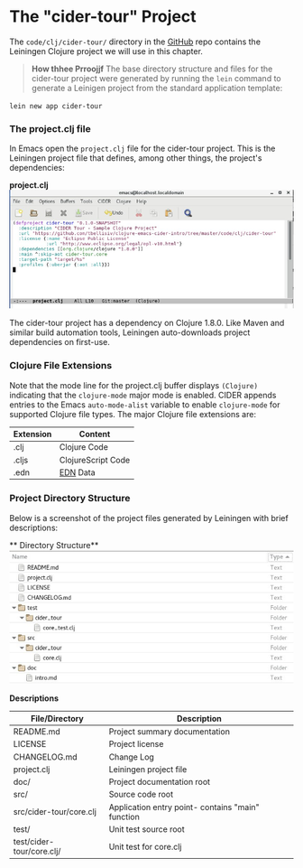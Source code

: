 # The "cider-tour" Project

The `code/clj/cider-tour/` directory in the [GitHub](https://github.com/tbellisiv/clojure-emacs-cider-intro) repo contains the Leiningen Clojure project we will use in this chapter.

> **How thhee  Prroojjf**
> The base directory structure and files for the cider-tour project were generated by running the `lein` command to generate a Leinigen project from the standard application template:

`lein new app cider-tour`

### The project.clj file

In Emacs open the `project.clj` file for the cider-tour project. This is the Leiningen project file that defines, among other things, the project's dependencies:

**project.clj**  
![project.clj for cider-tour project](images/project_clj.jpg)

The cider-tour project has a dependency on Clojure 1.8.0. Like Maven and similar build automation tools, Leiningen auto-downloads project dependencies on first-use.

### Clojure File Extensions

Note that the mode line for the project.clj buffer displays `(Clojure)` indicating that the `clojure-mode` major mode is enabled. CIDER appends entries to the Emacs `auto-mode-alist` variable to enable `clojure-mode` for supported Clojure file types. The major Clojure file extensions are:

| Extension | Content |
| --- | --- |
| .clj | Clojure Code |
| .cljs | ClojureScript Code |
| .edn | [EDN](https://github.com/edn-format/edn) Data |

### Project Directory Structure

Below is a screenshot of the project files generated by Leiningen with brief descriptions:

** Directory Structure**
![Project Directory Structure](images/project_dir_tree.jpg)


**Descriptions**

| File/Directory | Description |
| --- | --- |
| README.md | Project summary documentation |
| LICENSE | Project license |
| CHANGELOG.md | Change Log |
| project.clj| Leiningen project file |
| doc/ | Project documentation root |
| src/ | Source code root |
| src/cider-tour/core.clj | Application entry point- contains "main" function |
| test/| Unit test source root |
| test/cider-tour/core.clj/| Unit test for core.clj |







